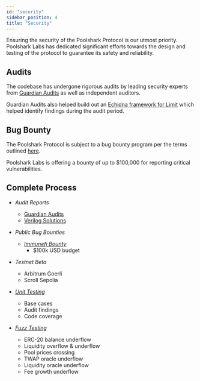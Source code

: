```yaml
---
id: "security"
sidebar_position: 4
title: "Security"
---
```


Ensuring the security of the Poolshark Protocol is our utmost priority. Poolshark Labs has dedicated significant efforts towards the
design and testing of the protocol to guarantee its safety and reliability.

## Audits

The codebase has undergone rigorous audits by leading security experts from [Guardian Audits][guardian-audits] as well as
independent auditors.

Guardian Audits also helped build out an [Echidna framework for Limit][fuzz-testing] which helped identify findings during the audit period.

## Bug Bounty

The Poolshark Protocol is subject to a bug bounty program per the terms outlined
[here](https://github.com/poolshark-protocol/limit/SECURITY.md).

Poolshark Labs is offering a bounty of up to $100,000 for
reporting critical vulnerabilities.

## Complete Process
- *Audit Reports*
    * [Guardian Audits][guardian-audits]
    * [Verilog Solutions][verilog-solutions]

- *Public Bug Bounties*
    * [*Immunefi Bounty*][immunefi]
        * $100k USD budget
- *Testnet Beta*
    * Arbitrum Goerli
    * Scroll Sepolia
- [*Unit Testing*][unit-testing]
    * Base cases
    * Audit findings
    * Code coverage
- [*Fuzz Testing*][fuzz-testing]
    * ERC-20 balance underflow
    * Liquidity overflow & underflow
    * Pool prices crossing
    * TWAP oracle underflow
    * Liquidity oracle underflow
    * Fee growth underflow

[immunefi]: https://immunefi.com/bounty/poolshark/
[guardian-audits]: https://github.com/GuardianAudits/Audits/blob/main/Poolshark/Poolshark_Limit_Audit.pdf
[verilog-solutions]: https://www.verilog.solutions/audits/poolshark/
[unit-testing]: https://github.com/poolshark-protocol/limit/tree/arb-mainnet/test/contracts
[fuzz-testing]: https://github.com/poolshark-protocol/limit/blob/echidna/contracts/LimitEchidnaPool.sol
